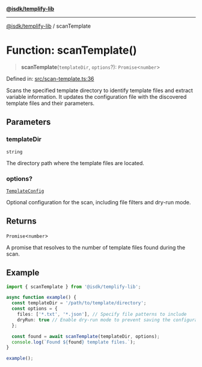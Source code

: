 [**@isdk/templify-lib**](../README.md)

***

[@isdk/templify-lib](../globals.md) / scanTemplate

# Function: scanTemplate()

> **scanTemplate**(`templateDir`, `options`?): `Promise`\<`number`\>

Defined in: [src/scan-template.ts:36](https://github.com/isdk/templify-lib.js/blob/70f82ca837a8187ba06b8a8f3c7640f3017f6d6d/src/scan-template.ts#L36)

Scans the specified template directory to identify template files and extract variable information.
It updates the configuration file with the discovered template files and their parameters.

## Parameters

### templateDir

`string`

The directory path where the template files are located.

### options?

[`TemplateConfig`](../interfaces/TemplateConfig.md)

Optional configuration for the scan, including file filters and dry-run mode.

## Returns

`Promise`\<`number`\>

A promise that resolves to the number of template files found during the scan.

## Example

```typescript
import { scanTemplate } from '@isdk/templify-lib';

async function example() {
  const templateDir = '/path/to/template/directory';
  const options = {
    files: ['*.txt', '*.json'], // Specify file patterns to include
    dryRun: true // Enable dry-run mode to prevent saving the configuration
  };

  const found = await scanTemplate(templateDir, options);
  console.log(`Found ${found} template files.`);
}

example();
```
